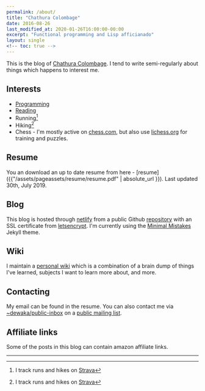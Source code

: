 ```yaml
---
permalink: /about/
title: "Chathura Colombage"
date: 2016-08-26
last_modified_at: 2020-01-26T16:00:00-00:00
excerpt: "Functional programming and Lisp afficianado"
layout: single
<!-- toc: true -->
---
```


This is the blog of [Chathura Colombage](https://linkedin.com/in/dewaka). I tend
to write semi-regularly about things which happens to interest me.

## Interests

- [Programming](/projects)
- [Reading](https://goodreads.com/dewaka)
- Running[^strava]
- Hiking[^strava]
- Chess - I'm mostly active on [chess.com](https://www.chess.com/member/cdewaka), but also use
  [lichess.org](https://lichess.org/@/dewaka) for training and puzzles.

## Resume

You an download an up to date resume from here - [resume]({{"/assets/pageassets/resume/resume.pdf" | absolute_url }}). 
Last updated 30th, July 2019.

## Blog

This blog is hosted through [netlify](https://www.netlify.com/) from a
public Github [repository](https://github.com/dewaka/dewaka.github.io) with an
SSL certificate from [letsencrypt](https://letsencrypt.org). I'm currently using
the [Minimal Mistakes](https://mmistakes.github.io/minimal-mistakes/) Jekyll
theme.

## Wiki

I maintain a [personal wiki](https://wiki.dewaka.com) which is a combination of
a brain dump of things I've learned, subjects I want to learn more about, and
more.

## Contacting

My email can be found in the resume. You can also contact me via
[~dewaka/public-inbox](mailto:~dewaka/public-inbox@lists.sr.ht) on a 
[public mailing list](https://lists.sr.ht/~dewaka/public-inbox).


## Affiliate links

Some of the posts in this blog can contain amazon affiliate links.

*****

[^strava]: I track runs and hikes on [Strava](https://www.strava.com/)
